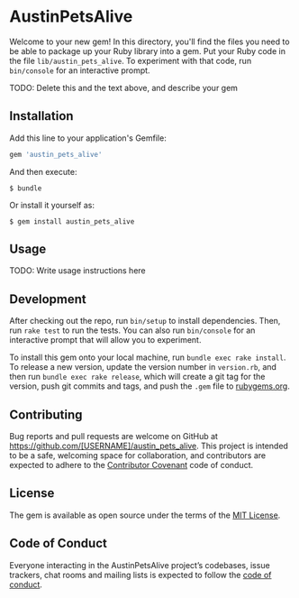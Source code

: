 # AustinPetsAlive

Welcome to your new gem! In this directory, you'll find the files you need to be able to package up your Ruby library into a gem. Put your Ruby code in the file `lib/austin_pets_alive`. To experiment with that code, run `bin/console` for an interactive prompt.

TODO: Delete this and the text above, and describe your gem

## Installation

Add this line to your application's Gemfile:

```ruby
gem 'austin_pets_alive'
```

And then execute:

    $ bundle

Or install it yourself as:

    $ gem install austin_pets_alive

## Usage

TODO: Write usage instructions here

## Development

After checking out the repo, run `bin/setup` to install dependencies. Then, run `rake test` to run the tests. You can also run `bin/console` for an interactive prompt that will allow you to experiment.

To install this gem onto your local machine, run `bundle exec rake install`. To release a new version, update the version number in `version.rb`, and then run `bundle exec rake release`, which will create a git tag for the version, push git commits and tags, and push the `.gem` file to [rubygems.org](https://rubygems.org).

## Contributing

Bug reports and pull requests are welcome on GitHub at https://github.com/[USERNAME]/austin_pets_alive. This project is intended to be a safe, welcoming space for collaboration, and contributors are expected to adhere to the [Contributor Covenant](http://contributor-covenant.org) code of conduct.

## License

The gem is available as open source under the terms of the [MIT License](https://opensource.org/licenses/MIT).

## Code of Conduct

Everyone interacting in the AustinPetsAlive project’s codebases, issue trackers, chat rooms and mailing lists is expected to follow the [code of conduct](https://github.com/[USERNAME]/austin_pets_alive/blob/master/CODE_OF_CONDUCT.md).
